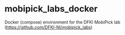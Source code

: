 # mobipick_labs_docker
Docker (compose) environment for the DFKI MobiPick lab (https://github.com/DFKI-NI/mobipick_labs)
